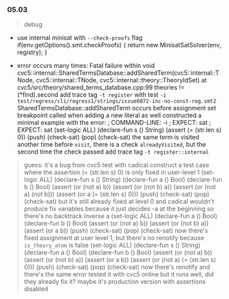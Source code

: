 ### 05.03

> debug

- use internal minisat with `--check-proofs` flag
    if(env.getOptions().smt.checkProofs) {
      return new MinisatSatSolver(env, registry);
    }

- error occurs many times:
    Fatal failure within void cvc5::internal::SharedTermsDatabase::addSharedTerm(cvc5::internal::TNode, cvc5::internal::TNode, cvc5::internal::theory::TheoryIdSet) at cvc5/src/theory/shared_terms_database.cpp:99 theories != (*find).second
  add trace tag `-t register`
  with test `-i test/regress/cli/regress1/strings/issue6072-inc-no-const-reg.smt2`
    SharedTermsDatabase::addSharedTerm
  occurs before assignment
  set breakpoint
  called when adding a new literal as well
  constructed a minimal example with the error:
    ; COMMAND-LINE: -i
    ; EXPECT: sat
    ; EXPECT: sat
    (set-logic ALL)
    (declare-fun s () String)
    (assert (= (str.len s) 0))
    (push)
    (check-sat)
    (pop)
    (check-sat)
  the same term is visited another time
  before `visit`, there is a check `alreadyVisited`, but the second time the check passed
  add trace tag `-t register::internal`
> guess: it's a bug from cvc5
  test with cadical
  construct a test case where the assertion (= (str.len s) 0) is only fixed in user-level 1
    (set-logic ALL)
    (declare-fun s () String)
    (declare-fun a () Bool)
    (declare-fun b () Bool)
    (assert (or (not a) b))
    (assert (or (not b) a))
    (assert (or (not a) (not b)))
    (assert (or a (= (str.len s) 0)))
    (push)
    (check-sat)
    (pop)
    (check-sat)
  but it's still already fixed at level 0
  and cadical wouldn't produce fix variables because it just decides -a at the beginning so there's no backtrack
  inverse a
    (set-logic ALL)
    (declare-fun a () Bool)
    (declare-fun b () Bool)
    (assert (or (not a) b))
    (assert (or (not b) a))
    (assert (or a b))
    (push)
    (check-sat)
    (pop)
    (check-sat)
  now there's fixed assignment at user level 1, but there's no renotify
  because `is_theory_atom` is false
    (set-logic ALL)
    (declare-fun s () String)
    (declare-fun a () Bool)
    (declare-fun b () Bool)
    (assert (or (not a) b))
    (assert (or (not b) a))
    (assert (or a b))
    (assert (or (not a) (= (str.len s) 0)))
    (push)
    (check-sat)
    (pop)
    (check-sat)
  now there's renotify
  and there's the same error
  tested it with cvc5 online but it runs well, did they already fix it?
  maybe it's production version with assertions disabled
